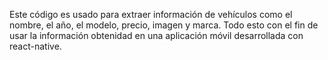 Este código es usado para extraer información de vehículos como el nombre, el año, el modelo, precio, imagen y marca.
Todo esto con el fin de usar la información obtenidad en una aplicación móvil desarrollada con react-native.
